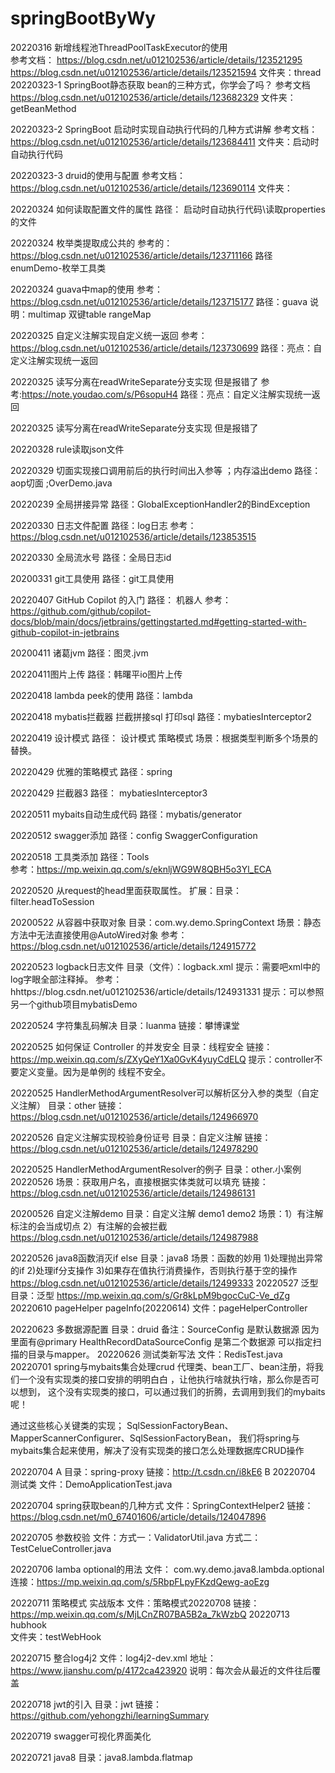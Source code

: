 # springBootByWy

20220316 新增线程池ThreadPoolTaskExecutor的使用  
参考文档：
https://blog.csdn.net/u012102536/article/details/123521295
https://blog.csdn.net/u012102536/article/details/123521594
文件夹：thread
20220323-1  SpringBoot静态获取 bean的三种方式，你学会了吗？
参考文档 https://blog.csdn.net/u012102536/article/details/123682329
文件夹：getBeanMethod

20220323-2 SpringBoot 启动时实现自动执行代码的几种方式讲解
参考文档：https://blog.csdn.net/u012102536/article/details/123684411
文件夹：启动时自动执行代码

20220323-3 druid的使用与配置
参考文档：https://blog.csdn.net/u012102536/article/details/123690114
文件夹：

20220324 如何读取配置文件的属性
路径： 启动时自动执行代码\读取properties的文件

20220324 枚举类提取成公共的
参考的：https://blog.csdn.net/u012102536/article/details/123711166
路径 enumDemo-枚举工具类

20220324 guava中map的使用
参考： https://blog.csdn.net/u012102536/article/details/123715177
路径：guava
说明：multimap  双键table rangeMap

20220325 自定义注解实现自定义统一返回
参考：https://blog.csdn.net/u012102536/article/details/123730699
路径：亮点：自定义注解实现统一返回

20220325 读写分离在readWriteSeparate分支实现 但是报错了
参考:https://note.youdao.com/s/P6sopuH4
路径：亮点：自定义注解实现统一返回

20220325 读写分离在readWriteSeparate分支实现 但是报错了

20220328 rule读取json文件

20220329 切面实现接口调用前后的执行时间出入参等  ；内存溢出demo
路径：aop切面  ;OverDemo.java

20220239 全局拼接异常 
路径：GlobalExceptionHandler2的BindException

20220330 日志文件配置
路径：log日志
参考：https://blog.csdn.net/u012102536/article/details/123853515

20220330 全局流水号
路径：全局日志id

20200331 git工具使用
路径：git工具使用


20220407  GitHub Copilot 的入门
路径： 机器人
参考：https://github.com/github/copilot-docs/blob/main/docs/jetbrains/gettingstarted.md#getting-started-with-github-copilot-in-jetbrains

20200411 诸葛jvm
路径：图灵.jvm

20220411图片上传
路径：韩曙平io图片上传

20220418 lambda peek的使用
路径：lambda

20220418  mybatis拦截器 拦截拼接sql  打印sql
路径：mybatiesInterceptor2

20220419  设计模式
路径： 设计模式 策略模式
场景：根据类型判断多个场景的替换。

20220429  优雅的策略模式
路径：spring

20220429 拦截器3
路径： mybatiesInterceptor3

20220511 mybaits自动生成代码
路径：mybatis/generator

20220512 swagger添加
路径：config  SwaggerConfiguration

20220518 工具类添加
路径：Tools  
参考：https://mp.weixin.qq.com/s/eknljWG9W8QBH5o3Yl_ECA

20220520   从request的head里面获取属性。
扩展：目录： filter.headToSession

20200522 从容器中获取对象
目录：com.wy.demo.SpringContext
场景：静态方法中无法直接使用@AutoWired对象
参考：https://blog.csdn.net/u012102536/article/details/124915772

20220523 logback日志文件
目录（文件）：logback.xml
提示：需要吧xml中的log字眼全部注释掉。
参考：hhttps://blog.csdn.net/u012102536/article/details/124931331
提示：可以参照另一个github项目mybatisDemo


20220524 字符集乱码解决
目录：luanma
链接：攀博课堂

20220525 如何保证 Controller 的并发安全
目录：线程安全
链接：https://mp.weixin.qq.com/s/ZXyQeY1Xa0GvK4yuyCdELQ
提示：controller不要定义变量。因为是单例的 线程不安全。

20220525 HandlerMethodArgumentResolver可以解析区分入参的类型（自定义注解）
目录：other
链接：https://blog.csdn.net/u012102536/article/details/124966970

20220526  自定义注解实现校验身份证号
目录：自定义注解
链接：https://blog.csdn.net/u012102536/article/details/124978290

20220525 HandlerMethodArgumentResolver的例子
目录：other.小案例20220526
场景：获取用户名，直接根据实体类就可以填充
链接：https://blog.csdn.net/u012102536/article/details/124986131

20200526 自定义注解demo 
目录：自定义注解  demo1 demo2
场景：1）有注解标注的会当成切点  2）有注解的会被拦截
https://blog.csdn.net/u012102536/article/details/124987988


20220526 java8函数消灭if else
目录：java8 
场景：函数的妙用
1)处理抛出异常的if
2)处理if分支操作
3)如果存在值执行消费操作，否则执行基于空的操作
https://blog.csdn.net/u012102536/article/details/12499333
20220527 泛型
目录：泛型
https://mp.weixin.qq.com/s/Gr8kLpM9bgocCuC-Ve_dZg
20220610 pageHelper  pageInfo(20220614)
文件：pageHelperController

20220623 多数据源配置
目录：druid
备注：SourceConfig 是默认数据源  因为里面有@primary
HealthRecordDataSourceConfig 是第二个数据源 可以指定扫描的目录与mapper。
20220626 测试类新写法 
文件：RedisTest.java
20220701  spring与mybaits集合处理crud
代理类、bean工厂、bean注册，将我们一个没有实现类的接口安排的明明白白
，让他执行啥就执行啥，那么你是否可以想到，
这个没有实现类的接口，可以通过我们的折腾，去调用到我们的mybaits呢！

通过这些核心关键类的实现；
SqlSessionFactoryBean、MapperScannerConfigurer、SqlSessionFactoryBean，
我们将spring与mybaits集合起来使用，解决了没有实现类的接口怎么处理数据库CRUD操作

20220704
A
目录：spring-proxy
链接：http://t.csdn.cn/i8kE6
B
20220704  测试类
文件：DemoApplicationTest.java

20220704 spring获取bean的几种方式
文件：SpringContextHelper2
链接：https://blog.csdn.net/m0_67401606/article/details/124047896

20220705 参数校验
文件：方式一：ValidatorUtil.java
方式二：TestCelueController.java

20220706 lamba optional的用法
文件： com.wy.demo.java8.lambda.optional
连接：https://mp.weixin.qq.com/s/5RbpFLpyFKzdQewg-aoEzg

20220711 策略模式 实战版本
文件：策略模式20220708
链接：https://mp.weixin.qq.com/s/MjLCnZR07BA5B2a_7kWzbQ
20220713 hubhook   
文件夹：testWebHook   

20220715 整合log4j2
文件：log4j2-dev.xml
地址：https://www.jianshu.com/p/4172ca423920
说明：每次会从最近的文件往后覆盖

20220718 jwt的引入
目录：jwt
链接：https://github.com/yehongzhi/learningSummary

20220719 swagger可视化界面美化

20220721 java8
目录：java8.lambda.flatmap